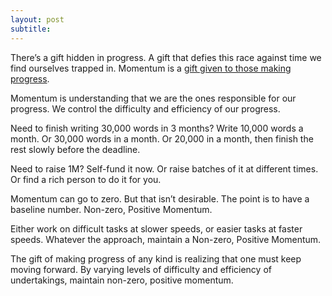 ```yaml
---
layout: post
subtitle:
---
```

There’s a gift hidden in progress. A gift that defies this race against time we find ourselves trapped in. Momentum is a [gift given to those making progress](https://biblehub.com/matthew/25-29.htm).

Momentum is understanding that we are the ones responsible for our progress. We control the difficulty and efficiency of our progress.

Need to finish writing 30,000 words in 3 months? Write 10,000 words a month. Or 30,000 words in a month. Or 20,000 in a month, then finish the rest slowly before the deadline.

Need to raise 1M? Self-fund it now. Or raise batches of it at different times. Or find a rich person to do it for you.

Momentum can go to zero. But that isn’t desirable. The point is to have a baseline number. Non-zero, Positive Momentum.

Either work on difficult tasks at slower speeds, or easier tasks at faster speeds. Whatever the approach, maintain a Non-zero, Positive Momentum.

The gift of making progress of any kind is realizing that one must keep moving forward. By varying levels of difficulty and efficiency of undertakings, maintain non-zero, positive momentum.
